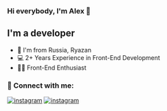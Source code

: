 ### Hi everybody, I'm Alex 👋

## I'm a developer

- 📍 I'm from Russia, Ryazan
- 💻 2+ Years Experience in Front-End Development
- 🧑‍💻 Front-End Enthusiast

### 🤝 Connect with me:

[<img alt="instagram" src="https://img.shields.io/badge/instagram-dd2a7b.svg?&style=for-the-badge&logo=instagram&logoColorfff" />][instagram]
[<img alt="instagram" src="https://img.shields.io/badge/instagram-1a4b78.svg?&style=for-the-badge&logo=vk&logoColorfff" />][vk]


[instagram]: https://instagram.com/__sashka.titov__
[vk]: https://vk.com/al.titlin
